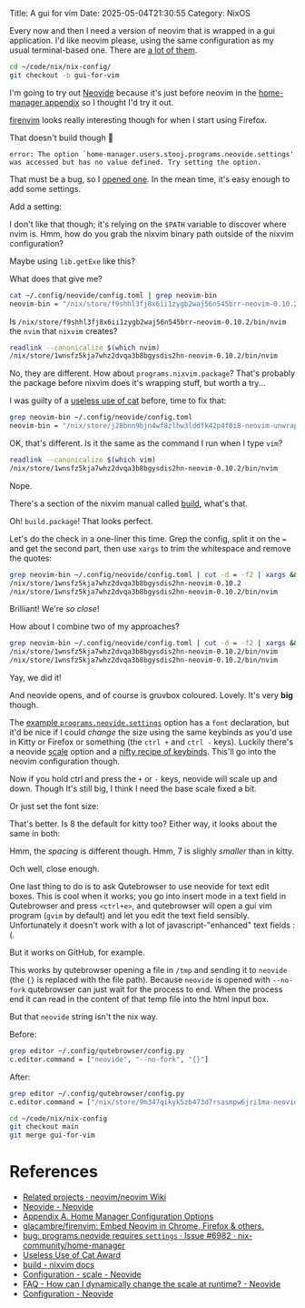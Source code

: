 Title: A gui for vim
Date: 2025-05-04T21:30:55
Category: NixOS

Every now and then I need a version of neovim that is wrapped in a gui application. I'd like neovim please, using the same configuration as my usual terminal-based one. There are [a lot of them](https://github.com/neovim/neovim/wiki/Related-projects#gui).

```bash
cd ~/code/nix/nix-config/
git checkout -b gui-for-vim
```

I'm going to try out [Neovide](https://neovide.dev/) because it's just before neovim in the [home-manager appendix](https://nix-community.github.io/home-manager/options.xhtml#opt-programs.neovide.enable) so I thought I'd try it out.

[firenvim](https://github.com/glacambre/firenvim) looks really interesting though for when I start using Firefox.

<!-- TODO Link to commit 7d10f80 -->

That doesn't build though 🤔

```
error: The option `home-manager.users.stooj.programs.neovide.settings' was accessed but has no value defined. Try setting the option.
```

That must be a bug, so I [opened one](https://github.com/nix-community/home-manager/issues/6982). In the mean time, it's easy enough to add some settings.

Add a setting:

<!-- TODO Link to commit 40a4616 -->

I don't like that though; it's relying on the `$PATH` variable to discover where nvim is. Hmm, how do you grab the nixvim binary path outside of the nixvim configuration?

Maybe using `lib.getExe` like this?

<!-- TODO Link to commit 41ee12c -->

What does that give me?

```bash
cat ~/.config/neovide/config.toml | grep neovim-bin
neovim-bin = "/nix/store/f9shhl3fj8x6ii1zygb2waj56n545brr-neovim-0.10.2/bin/nvim"
```

Is `/nix/store/f9shhl3fj8x6ii1zygb2waj56n545brr-neovim-0.10.2/bin/nvim` the `nvim` that `nixvim` creates?

```bash
readlink --canonicalize $(which nvim)
/nix/store/1wnsfz5kja7whz2dvqa3b8bgysdis2hn-neovim-0.10.2/bin/nvim
```

No, they are different. How about `programs.nixvim.package`? That's probably the package before nixvim does it's wrapping stuff, but worth a try...

<!-- TODO Link to commit bbae6a7 -->

I was guilty of a [useless use of cat](https://porkmail.org/era/unix/award#cat) before, time to fix that:

```bash
grep neovim-bin ~/.config/neovide/config.toml
neovim-bin = "/nix/store/j28bnn9bjn4wf8zlhw3lddfk42p4f0i8-neovim-unwrapped-0.10.2"
```

OK, that's different. Is it the same as the command I run when I type `vim`?

```bash
readlink --canonicalize $(which vim)
/nix/store/1wnsfz5kja7whz2dvqa3b8bgysdis2hn-neovim-0.10.2/bin/nvim
```

Nope.

There's a section of the nixvim manual called [build](https://nix-community.github.io/nixvim/24.11/NeovimOptions/build/index.html), what's that.

Oh! `build.package`! That looks perfect.

<!-- TODO Link to commit fd5ec50 -->

Let's do the check in a one-liner this time. Grep the config, split it on the `=` and get the second part, then use `xargs` to trim the whitespace and remove the quotes:

```bash
grep neovim-bin ~/.config/neovide/config.toml | cut -d = -f2 | xargs && readlink --canonicalize $(which vim)
/nix/store/1wnsfz5kja7whz2dvqa3b8bgysdis2hn-neovim-0.10.2
/nix/store/1wnsfz5kja7whz2dvqa3b8bgysdis2hn-neovim-0.10.2/bin/nvim
```

Brilliant! We're _so close_!

How about I combine two of my approaches?

<!-- TODO Link to commit eaab32e -->

```bash
grep neovim-bin ~/.config/neovide/config.toml | cut -d = -f2 | xargs && readlink --canonicalize $(which vim)
/nix/store/1wnsfz5kja7whz2dvqa3b8bgysdis2hn-neovim-0.10.2/bin/nvim
/nix/store/1wnsfz5kja7whz2dvqa3b8bgysdis2hn-neovim-0.10.2/bin/nvim
```

Yay, we did it!

And neovide opens, and of course is gruvbox coloured. Lovely. It's very **big** though.

The [example `programs.neovide.settings`](https://nix-community.github.io/home-manager/options.xhtml#opt-programs.neovide.settings) option has a `font` declaration, but it'd be nice if I could _change_ the size using the same keybinds as you'd use in Kitty or Firefox or something (the `ctrl +` and `ctrl -` keys). Luckily there's a neovide [scale](https://neovide.dev/configuration.html#scale) option and a [nifty recipe of keybinds](https://neovide.dev/faq.html#how-can-i-dynamically-change-the-scale-at-runtime). This'll go into the neovim configuration though.

<!-- TODO Link to commit c15fb51 -->

Now if you hold ctrl and press the `+` or `-` keys, neovide will scale up and down. Though It's still big, I think I need the base scale fixed a bit.

Or just set the font size:

<!-- TODO Link to commit 8dfa455 -->

That's better. Is 8 the default for kitty too? Either way, it looks about the same in both:

<!-- TODO Insert image 39-neovide_nvim_comparison.png -->

Hmm, the _spacing_ is different though. Hmm, 7 is slighly _smaller_ than in kitty.

<!-- TODO Link to commit a28a1f2 -->

<!-- TODO Insert image 39-neovide_nvim_comparison_2.png -->

Och well, close enough.

One last thing to do is to ask Qutebrowser to use neovide for text edit boxes. This is cool when it works; you go into insert mode in a text field in Qutebrowser and press `<ctrl+e>`, and qutebrowser will open a gui vim program (`gvim` by default) and let you edit the text field sensibly. Unfortunately it doesn't work with a lot of javascript-"enhanced" text fields :(.

But it works on GitHub, for example.

<!-- TODO Link to commit 35dbc3c -->

This works by qutebrowser opening a file in `/tmp` and sending it to `neovide` (the `{}` is replaced with the file path). Because `neovide` is opened with `--no-fork` qutebrowser can just wait for the process to end. When the process end it can read in the content of that temp file into the html input box.

But that `neovide` string isn't the nix way.

Before:

```bash
grep editor ~/.config/qutebrowser/config.py
c.editor.command = ["neovide", "--no-fork", "{}"]
```

<!-- TODO Link to commit d65c15a -->

After:

```bash
grep editor ~/.config/qutebrowser/config.py
c.editor.command = ["/nix/store/9m347qikyk5zb473d7rsasmpw6jri1ma-neovide-0.13.3/bin/neovide", "--no-fork", "{}"]
```

```bash
cd ~/code/nix/nix-config
git checkout main
git merge gui-for-vim
```

# References

- [Related projects · neovim/neovim Wiki](https://github.com/neovim/neovim/wiki/Related-projects#gui)
- [Neovide - Neovide](https://neovide.dev/)
- [Appendix A. Home Manager Configuration Options](https://nix-community.github.io/home-manager/options.xhtml#opt-programs.neovide.enable)
- [glacambre/firenvim: Embed Neovim in Chrome, Firefox & others.](https://github.com/glacambre/firenvim?tab=readme-ov-file)
- [bug: programs.neovide requires `settings` · Issue #6982 · nix-community/home-manager](https://github.com/nix-community/home-manager/issues/6982)
- [Useless Use of Cat Award](https://porkmail.org/era/unix/award#cat)
- [build - nixvim docs](https://nix-community.github.io/nixvim/24.11/NeovimOptions/build/index.html)
- [Configuration - scale - Neovide](https://neovide.dev/configuration.html#scale)
- [FAQ - How can I dynamically change the scale at runtime? - Neovide](https://neovide.dev/faq.html#how-can-i-dynamically-change-the-scale-at-runtime)
- [Configuration - Neovide](https://neovide.dev/configuration.html#font)
